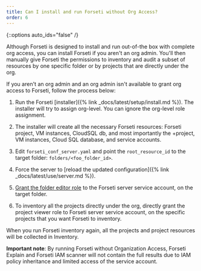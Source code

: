 ```yaml
---
title: Can I install and run Forseti without Org Access?
order: 6
---
```

{::options auto_ids="false" /}

Although Forseti is designed to install and run out-of-the box with complete
org access, you can install Forseti if you aren't an org admin. You'll then
manually give Forseti the permissions to inventory and audit a subset of
resources by one specific folder or by projects that are directly under
the org.

If you aren't an org admin and an org admin isn't available to grant org
access to Forseti, follow the process below:

   1. Run the Forseti [installer]({% link _docs/latest/setup/install.md %}). The installer will try to assign org-level. You can ignore the org-level role assignment.
   1. The installer will create all the necessary Forseti resources: Forseti project, VM instances, CloudSQL db, and most importantly the +project, VM instances, Cloud SQL database, and service accounts.
   1. Edit `forseti_conf_server.yaml` and point the `root_resource_id`
to the target folder: `folders/<foo_folder_id>`.
   1. Force the server to [reload the updated configuration]({% link _docs/latest/use/server.md %}).
   1. [Grant the folder editor role](https://cloud.google.com/iam/docs/granting-changing-revoking-access) to the Forseti server service account, on the target folder.

1. To inventory all the projects directly under the org, directly grant the project
viewer role to Forseti server service account, on the specific projects that
you want Forseti to inventory.

When you run Forseti inventory again, all the projects and project resources
will be collected in Inventory.

**Important note**: By running Forseti without Organization Access, Forseti Explain and Forseti IAM scanner will 
not contain the full results due to IAM policy inheritance and limited access of the service account.
